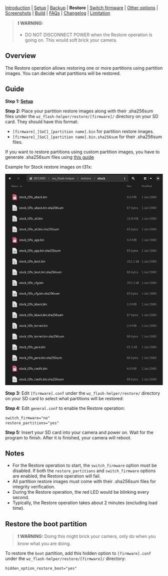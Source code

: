 [Introduction](README.md) | [Setup](README_setup.md) | [Backup](README_backup.md) | **Restore** | [Switch firmware](README_switch_firmware.md) | [Other options](README_other_options.md) | [Screenshots](README_screenshots.md) | [Build](README_build.md) | [FAQs](README_FAQs.md) | [Changelog](Changelog.md) | [Limitation](Limitation.md)

> **❗ WARNING:**
> - DO NOT DISCONNECT POWER when the Restore operation is going on. This would soft brick your camera.

## Overview

The Restore operation allows restoring one or more partitions using partition images. You can decide what partitions will be restored.

## Guide

**Step 1: [Setup](README_setup.md)**

**Step 2:** Place your partition restore images along with their .sha256sum files under the `wz_flash-helper/restore/[firmware]/` directory on your SD card. They should have this format:

- `[firmware]_[SoC]_[partition name].bin` for partition restore images.
- `[firmware]_[SoC]_[partition name].bin.sha256sum` for their .sha256sum files.

If you want to restore partitions using custom partition images, you have to generate .sha256sum files using [this guide](https://github.com/archandanime/wz_flash-helper/blob/main/docs/README_FAQs.md#how-can-i-generate-sha256sum-files-for-partition-images)

Example for Stock restore images on t31x:

![Alt text](https://raw.githubusercontent.com/archandanime/wz_flash-helper/main/images/restore_01.png)

**Step 3:** Edit `[firmware].conf` under the `wz_flash-helper/restore/` directory on your SD card to select what partitions will be restored:

**Step 4:** Edit `general.conf` to enable the Restore operation:
```
switch_firmware="no"
restore_partitions="yes"
```
**Step 5:** Insert your SD card into your camera and power on. Wait for the program to finish. After it is finished, your camera will reboot.

## Notes

- For the Restore operation to start, the `switch_firmware` option must be disabled. If both the `restore_partitions` and `switch_firmware` options are enabled, the Restore operation will fail.
- All partition restore images must come with their .sha256sum files for integrity verification.
- During the Restore operation, the red LED would be blinking every second.
- Typically, the Restore operation takes about 2 minutes (excluding load time).

## Restore the boot partition

> **❗ WARNING:** Doing this might brick your camera, only do when you know what you are doing.

To restore the `boot` partition, add this hidden option to `[firmware].conf` under the `wz_flash-helper/restore/[firmware]/` directory:
```
hidden_option_restore_boot="yes"
```
